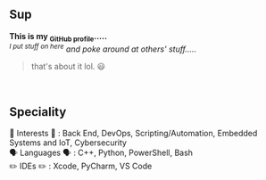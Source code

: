 ## Sup
**This is my <sub>GitHub profile</sub>.....** <br>
_<sup>I put stuff on here</sup> and poke around at others' stuff....._ <br>
> that's about it lol. 😃

<br>

## Speciality
🧠 Interests 🧠 : Back End, DevOps, Scripting/Automation, Embedded Systems and IoT, Cybersecurity
<br>
🗣️ Languages 🗣️ : C++, Python, PowerShell, Bash
<br>
✏️ IDEs ✏️ : Xcode, PyCharm, VS Code
